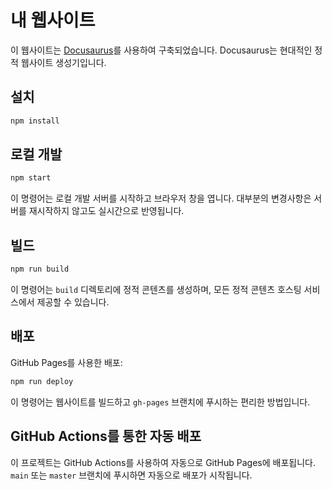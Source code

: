 # 내 웹사이트

이 웹사이트는 [Docusaurus](https://docusaurus.io/)를 사용하여 구축되었습니다. Docusaurus는 현대적인 정적 웹사이트 생성기입니다.

## 설치

```bash
npm install
```

## 로컬 개발

```bash
npm start
```

이 명령어는 로컬 개발 서버를 시작하고 브라우저 창을 엽니다. 대부분의 변경사항은 서버를 재시작하지 않고도 실시간으로 반영됩니다.

## 빌드

```bash
npm run build
```

이 명령어는 `build` 디렉토리에 정적 콘텐츠를 생성하며, 모든 정적 콘텐츠 호스팅 서비스에서 제공할 수 있습니다.

## 배포

GitHub Pages를 사용한 배포:

```bash
npm run deploy
```

이 명령어는 웹사이트를 빌드하고 `gh-pages` 브랜치에 푸시하는 편리한 방법입니다.

## GitHub Actions를 통한 자동 배포

이 프로젝트는 GitHub Actions를 사용하여 자동으로 GitHub Pages에 배포됩니다. `main` 또는 `master` 브랜치에 푸시하면 자동으로 배포가 시작됩니다.
